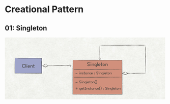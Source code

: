 # Creational Pattern
## 01: Singleton
![Alt](https://github.com/wangjinhua1/DesignPattern_go/blob/master/picture/01_singleton.png)
